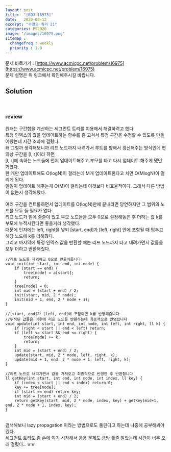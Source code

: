 ```yaml
---
layout: post
title:  "[BOJ 16975]"
date:   2020-08-12
excerpt: "수열과 쿼리 21"
categories: PS2020
image: "/images/16975.png"
sitemap :
  changefreq : weekly
  priority : 1.0
---
```

문제 바로가기 : [https://www.acmicpc.net/problem/16975](https://www.acmicpc.net/problem/16975)<br>
문제 설명은 위 링크에서 확인해주시길 바랍니다.
<br>
## Solution
<script src="https://gist.github.com/yooniversal/de86ce02d31fe5143323ade214d639c1.js"></script><br>

### review
원래는 구간합을 계산하는 세그먼트 트리를 이용해서 해결하려고 했다.<br>
특정 인덱스의 값을 업데이트하는 함수를 좀 고쳐서 특정 구간을 수정할 수 있도록 만들어봤는데 시간 초과에 걸렸다.<br>
왜 그럴까 생각해보니까 리프 노드까지 내려가서 루트를 향해서 갱신해주는 방식인데 편의상 구간을 [l, r]이라 하면<br>
[l, r]에 속하는 노드들에 먼저 업데이트해주고 부모를 타고 다시 업데이트 해주게 됐던 거였다.<br>
한 개만 업데이트해도 O(logN)이 걸리는데 M개 업데이트한다고 치면 O(MlogN)이 걸리게 된다.<br>
일일이 업데이트 해주는게 O(M)이 걸리는데 이것보다 비효율적이다. 그래서 다른 방법이 없는지 생각해봤다.<br>
<br>
여러 구간을 컨트롤하면서 업데이트를 O(logN)만에 끝내려면 당연하지만 그 범위의 노드를 모두 돌 필요가 없다.<br>
리프 노드가 밑에 줄줄이 있고 부모 노드들을 모두 0으로 설정해놓은 후 더하는 값 k를 부모에 누적시킨다면 좋을거라 생각했다.<br>
때문에 인자에는 left, right을 넣되 [start, end]가 [left, right] 안에 포함될 때 멈추고 해당 노드에 k를 더해줬다.<br>
그리고 마지막에 특정 인덱스 값을 반환할 때는 리프 노드까지 타고 내려가면서 값들을 모두 더하고 반환해줬다.<br>
```
//리프 노드를 제외하고 0으로 만들어줍니다
void init(int start, int end, int node) {
    if (start == end) {
        tree[node] = a[start];
        return;
    }
    tree[node] = 0;
    int mid = (start + end) / 2;
    init(start, mid, 2 * node);
    init(mid + 1, end, 2 * node + 1);
}

//[start, end]가 [left, end]에 포함되면 k를 반영해줍니다
//누적된 값들은 이후에 리프 노드를 반환하는데 최종적으로 반영됩니다
void update(int start, int end, int node, int left, int right, ll k) {
    if (right < start || end < left) return;
    if (left <= start && end <= right) {
        tree[node] += k;
        return;
    }
    int mid = (start + end) / 2;
    update(start, mid, 2 * node, left, right, k);
    update(mid + 1, end, 2 * node + 1, left, right, k);
}

//리프 노드로 내려가면서 값을 가져오고 최종적으로 반영한 후 반환합니다
ll getKey(int start, int end, int node, int index, ll key) {
    if (index < start || end < index) return 0;
    key += tree[node];
    if (start == end) return key;
    int mid = (start + end) / 2;
    return getKey(start, mid, 2 * node, index, key) + getKey(mid+1, end, 2 * node + 1, index, key);
}
```
<br>
검색해보니 lazy propagation 이라는 방법으로도 풀린다고 하는데 나중에 공부해봐야겠다.<br>
세그먼트 트리도 좀 손에 익기 시작해서 응용 문제도 금방 풀줄 알았는데 시간이 너무 오래 걸렸다.. ㅠㅠ<br>


<script src="https://utteranc.es/client.js"
        repo="yooniversal/blog-comments"
        issue-term="pathname"
        theme="github-light"
        crossorigin="anonymous"
        async>
</script>
